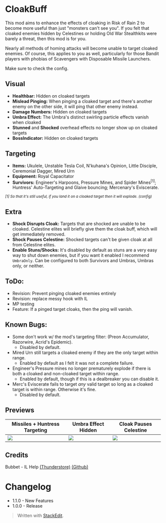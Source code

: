 ﻿
# CloakBuff
This mod aims to enhance the effects of cloaking in Risk of Rain 2 to become more useful than just "monsters can't see you".  If you felt that cloaked enemies hidden by Celestines or holding Old War Stealthkits were barely a threat, then this mod is for you.

Nearly all methods of homing attacks will become unable to target cloaked enemies. Of course, this applies to you as well, particularly for those Bandit players with phobias of Scavengers with Disposable Missile Launchers.

Make sure to check the config.

## Visual
* **Healthbar:** Hidden on cloaked targets
* **Mislead Pinging:** When pinging a cloaked target and there's another enemy on the other side, it will ping that other enemy instead.
* **Damage Numbers:** Hidden on cloaked targets
* **Umbra Effect:** The Umbra's distinct swirling particle effects vanish when cloaked
* **Stunned** and **Shocked** overhead effects no longer show up on cloaked targets
* **BossIndicator:** Hidden on cloaked targets

## Targeting
* **Items:** Ukulele, Unstable Tesla Coil, N'kuhana's Opinion, Little Disciple, Ceremonial Dagger, Mired Urn
* **Equipment:** Royal Capacitator
* **Survivors:** Engineer's Harpoons, Pressure Mines, and Spider Mines<sup>[1]</sup>; Huntress' Auto-Targeting and Glaive bouncing; Mercenary's Eviscerate.

*<sup>[1] So that it's still useful, if you land it on a cloaked target then it will explode. (config)</sup>*

## Extra
* **Shock Disrupts Cloak:** Targets that are shocked are unable to be cloaked. Celestine elites will briefly give them the cloak buff, which will get immediately removed.
* **Shock Pauses Celestine:** Shocked targets can't be given cloak at all from Celestine elites.
* **Enable Stuns/Shocks:** It's disabled by default as stuns are a very easy way to shut down enemies, but if you want it enabled I recommend `UmbraOnly`. Can be configured to both Survivors and Umbras, Umbras only, or neither.

## ToDo:
* Revision: Prevent pinging cloaked enemies entirely
* Revision: replace messy hook with IL
* MP testing
* Feature: If a pinged target cloaks, then the ping will vanish.

## Known Bugs:

* Some don't work w/ the mod's targeting filter: (Preon Accumulator, Razorwire, Acrid's Epidemic).
	* Disabled by default.
* Mired Urn still targets a cloaked enemy if they are the only target within range.
	* Enabled by default as I felt it was not a complete failure.
* Engineer's Pressure mines no longer prematurely explode if there is both a cloaked and non-cloaked target within range. 
	* Enabled by default, though if this is a dealbreaker you can disable it.
* Merc's Eviscerate fails to target *any* valid target so long as a cloaked target is within range. Otherwise it's fine. 
	* Disabled by default.

## Previews
| Missiles + Huntress Targeting | Umbra Effect Hidden | Cloak Pauses Celestine	  |
|--|--|--|
| [![](https://img.youtube.com/vi/K9DRWABemdY/0.jpg)](https://www.youtube.com/watch?v=K9DRWABemdY "Comparison Video and Preview") | [![](https://img.youtube.com/vi/JiNf611Xa8I/0.jpg)](https://www.youtube.com/watch?v=JiNf611Xa8I "Comparison Video and Preview") | [![](https://img.youtube.com/vi/x4xJgDif91E/0.jpg)](https://www.youtube.com/watch?v=x4xJgDif91E "Comparison Video and Preview") |


## Credits
Bubbet - IL Help [(Thunderstore)](https://thunderstore.io/package/Bubbet/) [(Github)](https://github.com/Bubbet)

# Changelog
* 1.1.0 - New Features
* 1.0.0 - Release

> Written with [StackEdit](https://stackedit.io/).